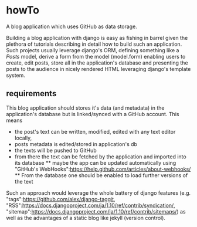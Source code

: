 # howTo

A blog application which uses GitHub as data storage.

Building a blog application with django is easy as fishing in barrel given the plethora of tutorials describing in detail how to build such an application. Such projects usually leverage django's ORM, defining something like a *Posts* model, derive a form from the model (model.form) enabling users to create, edit posts, store all in the application's database and presenting the posts to the audience in nicely rendered HTML leveraging django's template system. 

## requirements

This blog application should stores it's data (and metadata) in the application's database but is linked/synced with a GitHub account. This means 
* the post's text can be written, modified, edited with any text editor locally,
* posts metadata is edited/stored in application's db
* the texts will be pushed to GitHub
* from there the text can be fetched by the application and imported into its database
** maybe the app can be updated automatically using "GitHub's WebHooks":https://help.github.com/articles/about-webhooks/
** From the database one should be enabled to load further versions of the text

Such an approach would leverage the whole battery of django features (e.g. "tags":https://github.com/alex/django-taggit, "RSS":https://docs.djangoproject.com/ja/1.10/ref/contrib/syndication/, "sitemap":https://docs.djangoproject.com/ja/1.10/ref/contrib/sitemaps/) as well as the advantages of a static blog like jekyll (version control).
